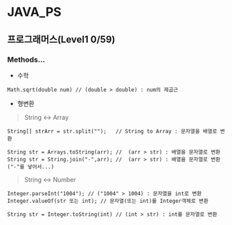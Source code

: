 # JAVA_PS
## 프로그래머스(Level1 0/59)
### Methods...
+ 수학
```
Math.sqrt(double num) // (double > double) : num의 제곱근
```
+ 형변환
> String <-> Array
```
String[] strArr = str.split("");   // String to Array : 문자열을 배열로 변환

String str = Arrays.toString(arr); //  (arr > str) : 배열을 문자열로 변환
String str = String.join("-",arr); //  (arr > str) : 배열을 문자열로 변환("-"를 넣어서...)
```
> String <-> Number
```
Integer.parseInt("1004"); // ("1004" > 1004) : 문자열을 int로 변환
Integer.valueOf(str 또는 int); // 문자열(또는 int)를 Integer객체로 변환

String str = Integer.toString(int) // (int > str) : int를 문자열로 변환
```

